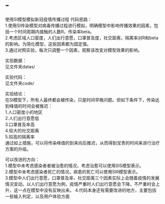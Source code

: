 # -
使用SI模型模拟新冠疫情传播过程
代码思路：  
  1.使用SI传染模型对病毒传播过程进行模拟，明确模型中影响传播效果的因素，包括一个时间周期内接触的人数R，传染率beta。  
  2.考虑区域人口密度，人们出行意愿，口罩普及度，社交距离，隔离率对R和beta的影响。为简化模型，这些因素都为固定值。  
  3.通过对照实验，每次只调整一个因素，观察该改变对模型效果的影响。

实验数据：  
  见文件夹datas/

实验代码：  
  见文件夹code/

实验结论：  
  在SI模型下，所有人最终都会被传染，只是时间早晚问题。但如下条件下，传染达到峰值的时间会被推迟：  
  1.人口密度小的地区  
  2.人们出行意愿低  
  3.口罩普及率高  
  4.较大的社交距离  
  5.较高的隔离率  
  通过如上措施，可以将传染峰值的到来向后推迟，从而得到宝贵的时间来进行治疗方案的升级。  


可以改进的方向：  
  1.模型中未考虑感染者者被治愈的情况，考虑治愈可以使用SIS模型表示。  
  2.模型中未考虑感染者死亡的情况，病患的死亡可以使用SIR模型表示。  
  3.模型中人们出行意愿，口罩普及率，社交距离三个因素实际上会随着疫情的发展情况变动。以人们出行意愿为例，疫情严重时人们出行意愿会下降，不严重时会上升，这一点在模型中没有反映出来。
  4.代码本身还有需要改进的地方，主要包括一些输入判定，以及用户体验方面
